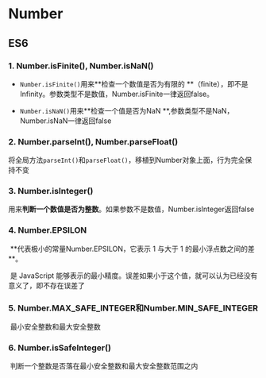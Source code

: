 # Number



## ES6

### 1. Number.isFinite(), Number.isNaN()

* `Number.isFinite()`用来**检查一个数值是否为有限的 **（finite），即不是Infinity。参数类型不是数值，Number.isFinite一律返回false。

* `Number.isNaN()`用来**检查一个值是否为NaN **,参数类型不是NaN，Number.isNaN一律返回false

### 2. Number.parseInt(), Number.parseFloat()

​	将全局方法`parseInt()`和`parseFloat()`，移植到Number对象上面，行为完全保持不变

### 3. Number.isInteger()

​	用来**判断一个数值是否为整数**。如果参数不是数值，Number.isInteger返回false

### 4. Number.EPSILON

​	**代表极小的常量Number.EPSILON，它表示 1 与大于 1 的最小浮点数之间的差 **。

​	是 JavaScript 能够表示的最小精度。误差如果小于这个值，就可以认为已经没有意义了，即不存在误差了

### 5. Number.MAX_SAFE_INTEGER**和**Number.MIN_SAFE_INTEGER

​	最小安全整数和最大安全整数

### 6. Number.isSafeInteger()

​	判断一个整数是否落在最小安全整数和最大安全整数范围之内